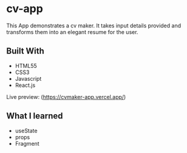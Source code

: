 # cv-app

This App demonstrates a cv maker. It takes input details provided and transforms them into an elegant resume for the user.

## Built With
+ HTML55
+ CSS3
+ Javascript
+ React.js

Live preview: (https://cvmaker-app.vercel.app/)

## What I learned
+ useState
+ props
+ Fragment